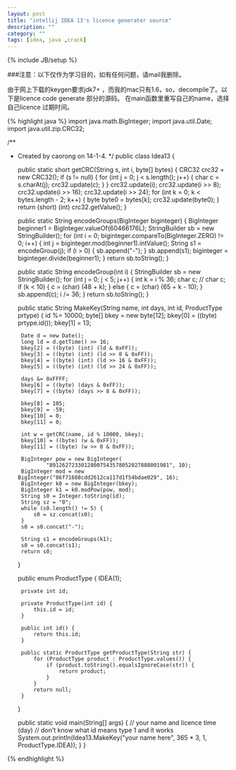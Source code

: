 ```yaml
---
layout: post
title: "intellij IDEA 13's licence generater source"
description: ""
category: ""
tags: [idea, java ,crack]
---
```

{% include JB/setup %}

###注意：以下仅作为学习目的，如有任何问题，请mail我删除。

由于网上下载的keygen要求jdk7+ ，而我的mac只有1.6，so，decompile了。以下是licence code generate 部分的源码。
在main函数里重写自己的name，选择自己licence 过期时间。 

{% highlight java %} 
import java.math.BigInteger;
import java.util.Date;
import java.util.zip.CRC32;

/**
 * Created by caorong on 14-1-4.
 */
public class Idea13 {

    public static short getCRC(String s, int i, byte[] bytes) {
        CRC32 crc32 = new CRC32();
        if (s != null) {
            for (int j = 0; j < s.length(); j++) {
                char c = s.charAt(j);
                crc32.update(c);
            }
        }
        crc32.update(i);
        crc32.update(i >> 8);
        crc32.update(i >> 16);
        crc32.update(i >> 24);
        for (int k = 0; k < bytes.length - 2; k++) {
            byte byte0 = bytes[k];
            crc32.update(byte0);
        }
        return (short) (int) crc32.getValue();
    }

    public static String encodeGroups(BigInteger biginteger) {
        BigInteger beginner1 = BigInteger.valueOf(60466176L);
        StringBuilder sb = new StringBuilder();
        for (int i = 0; biginteger.compareTo(BigInteger.ZERO) != 0; i++) {
            int j = biginteger.mod(beginner1).intValue();
            String s1 = encodeGroup(j);
            if (i > 0) {
                sb.append("-");
            }
            sb.append(s1);
            biginteger = biginteger.divide(beginner1);
        }
        return sb.toString();
    }

    public static String encodeGroup(int i) {
        StringBuilder sb = new StringBuilder();
        for (int j = 0; j < 5; j++) {
            int k = i % 36;
            char c;
            // char c;
            if (k < 10) {
                c = (char) (48 + k);
            } else {
                c = (char) (65 + k - 10);
            }
            sb.append(c);
            i /= 36;
        }
        return sb.toString();
    }

    public static String MakeKey(String name, int days, int id,
                                 ProductType prtype) {
        id %= 10000;
        byte[] bkey = new byte[12];
        bkey[0] = ((byte) prtype.id());
        bkey[1] = 13;

        Date d = new Date();
        long ld = d.getTime() >> 16;
        bkey[2] = ((byte) (int) (ld & 0xFF));
        bkey[3] = ((byte) (int) (ld >> 8 & 0xFF));
        bkey[4] = ((byte) (int) (ld >> 16 & 0xFF));
        bkey[5] = ((byte) (int) (ld >> 24 & 0xFF));

        days &= 0xFFFF;
        bkey[6] = ((byte) (days & 0xFF));
        bkey[7] = ((byte) (days >> 8 & 0xFF));

        bkey[8] = 105;
        bkey[9] = -59;
        bkey[10] = 0;
        bkey[11] = 0;

        int w = getCRC(name, id % 10000, bkey);
        bkey[10] = ((byte) (w & 0xFF));
        bkey[11] = ((byte) (w >> 8 & 0xFF));

        BigInteger pow = new BigInteger(
                "89126272330128007543578052027888001981", 10);
        BigInteger mod = new BigInteger("86f71688cdd2612ca117d1f54bdae029", 16);
        BigInteger k0 = new BigInteger(bkey);
        BigInteger k1 = k0.modPow(pow, mod);
        String s0 = Integer.toString(id);
        String sz = "0";
        while (s0.length() != 5) {
            s0 = sz.concat(s0);
        }
        s0 = s0.concat("-");

        String s1 = encodeGroups(k1);
        s0 = s0.concat(s1);
        return s0;
    }

    public enum ProductType {
        IDEA(1);

        private int id;

        private ProductType(int id) {
            this.id = id;
        }

        public int id() {
            return this.id;
        }

        public static ProductType getProductType(String str) {
            for (ProductType product : ProductType.values()) {
                if (product.toString().equalsIgnoreCase(str)) {
                    return product;
                }
            }
            return null;
        }
    }

    public static void main(String[] args) {
        // your name  and  licence time (day)
        // don't know what id means  type 1 and it works
        System.out.println(Idea13.MakeKey("your name here", 365 * 3, 1, ProductType.IDEA));
    }
}

{% endhighlight %}